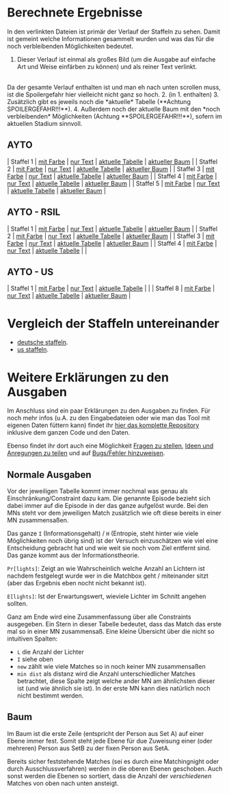 # Berechnete Ergebnisse

In den verlinkten Dateien ist primär der Verlauf der Staffeln zu sehen. Damit
ist gemeint welche Informationen gesammelt wurden und was das für die noch
verbleibenden Möglichkeiten bedeutet.

1. Dieser Verlauf ist einmal als großes Bild (um die Ausgabe auf einfache Art und
Weise einfärben zu können) und als reiner Text verlinkt.
<br>
Da der gesamte Verlauf enthalten ist und man eh nach unten scrollen muss, ist die
Spoilergefahr hier vielleicht nicht ganz so hoch.
2. (in 1. enthalten)
3. Zusätzlich gibt es jeweils noch die *aktuelle* Tabelle (**Achtung SPOILERGEFAHR!!!**).
4. Außerdem noch der aktuelle Baum mit den *noch verbleibenden* Möglichkeiten (Achtung
**SPOILERGEFAHR!!!**), sofern im aktuellen Stadium sinnvoll.

## AYTO

| Staffel 1 | [mit Farbe](data/de01/de01.col.png) | [nur Text](data/de01/de01.txt) | [aktuelle Tabelle](data/de01/de01_tab.png) | [aktueller Baum](data/de01/de01.pdf) |
| Staffel 2 | [mit Farbe](data/de02/de02.col.png) | [nur Text](data/de02/de02.txt) | [aktuelle Tabelle](data/de02/de02_tab.png) | [aktueller Baum](data/de02/de02.pdf) |
| Staffel 3 | [mit Farbe](data/de03/de03.col.png) | [nur Text](data/de03/de03.txt) | [aktuelle Tabelle](data/de03/de03_tab.png) | [aktueller Baum](data/de03/de03.pdf) |
| Staffel 4 | [mit Farbe](data/de04/de04.col.png) | [nur Text](data/de04/de04.txt) | [aktuelle Tabelle](data/de04/de04_tab.png) | [aktueller Baum](data/de04/de04.pdf) |
| Staffel 5 | [mit Farbe](data/de05/de05.col.png) | [nur Text](data/de05/de05.txt) | [aktuelle Tabelle](data/de05/de05_tab.png) | [aktueller Baum](data/de05/de05.pdf) |

## AYTO - RSIL

| Staffel 1 | [mit Farbe](data/de01r/de01r.col.png) | [nur Text](data/de01r/de01r.txt) | [aktuelle Tabelle](data/de01r/de01r_tab.png) | [aktueller Baum](data/de01r/de01r.pdf) |
| Staffel 2 | [mit Farbe](data/de02r/de02r.col.png) | [nur Text](data/de02r/de02r.txt) | [aktuelle Tabelle](data/de02r/de02r_tab.png) | [aktueller Baum](data/de02r/de02r.pdf) |
| Staffel 3 | [mit Farbe](data/de03r/de03r.col.png) | [nur Text](data/de03r/de03r.txt) | [aktuelle Tabelle](data/de03r/de03r_tab.png) | [aktueller Baum](data/de03r/de03r.pdf) |
| Staffel 4 | [mit Farbe](data/de04r/de04r.col.png) | [nur Text](data/de04r/de04r.txt) | [aktuelle Tabelle](data/de04r/de04r_tab.png) | |

## AYTO - US

| Staffel 1 | [mit Farbe](data/us01/us01.col.png) | [nur Text](data/us01/us01.txt) | [aktuelle Tabelle](data/us01/us01_tab.png) | |
| Staffel 8 | [mit Farbe](data/us08/us08.col.png) | [nur Text](data/us08/us08.txt) | [aktuelle Tabelle](data/us08/us08_tab.png) | [aktueller Baum](data/us08/us08.pdf) |

# Vergleich der Staffeln untereinander

- [deutsche staffeln](stats_de.html).
- [us staffeln](stats_us.html).

# Weitere Erklärungen zu den Ausgaben

Im Anschluss sind ein paar Erklärungen zu den Ausgaben zu finden. Für noch mehr
infos (u.A. zu den Eingabedateien oder wie man das Tool mit eigenen Daten
füttern kann) findet ihr [hier das komplette Repository](https://github.com/atticus-sullivan/sim-ayto)
inklusive dem ganzen Code und den Daten.

Ebenso findet ihr dort auch eine Möglichkeit
[Fragen zu stellen](https://github.com/atticus-sullivan/sim-ayto/discussions/categories/q-a),
[Ideen und Anregungen zu teilen](https://github.com/atticus-sullivan/sim-ayto/discussions/categories/ideas)
und auf
[Bugs/Fehler hinzuweisen](https://github.com/atticus-sullivan/sim-ayto/issues).

## Normale Ausgaben
Vor der jeweiligen Tabelle kommt immer nochmal was genau als Einschränkung/Constraint dazu kam. Die genannte Episode bezieht sich dabei immer auf die Episode in der das ganze aufgelöst wurde. Bei den MNs steht vor dem jeweiligen Match zusätzlich wie oft diese bereits in einer MN zusammensaßen.

Das ganze `I` (Informationsgehalt) / `H` (Entropie, steht hinter wie viele Möglichkeiten noch übrig sind) ist der Versuch einzuschätzen wie viel eine Entscheidung gebracht hat und wie weit sie noch vom Ziel entfernt sind. Das ganze kommt aus der Informationstheorie.

`Pr[lights]`: Zeigt an wie Wahrscheinlich welche Anzahl an Lichtern ist nachdem festgelegt wurde wer in die Matchbox geht / miteinander sitzt (aber das Ergebnis eben nocht nicht bekannt ist).

`E[lights]`: Ist der Erwartungswert, wieviele Lichter im Schnitt angehen sollten.

Ganz am Ende wird eine Zusammenfassung über alle Constraints ausgegeben. Ein Stern in dieser Tabelle bedeutet, dass das Match das erste mal so in einer MN zusammensaß. Eine kleine Übersicht über die nicht so intuitiven Spalten:
- `L` die Anzahl der Lichter
- `I` siehe oben
- `new` zählt wie viele Matches so in noch keiner MN zusammensaßen
- `min dist` als distanz wird die Anzahl unterschiedlicher Matches betrachtet, diese Spalte zeigt welche ander MN am ähnlichsten dieser ist (und wie ähnlich sie ist). In der erste MN kann dies natürlich noch nicht bestimmt werden.

## Baum
Im Baum ist die erste Zeile (entspricht der Person aus Set A) auf einer Ebene
immer fest. Somit steht jede Ebene für due Zuweisung einer (oder mehreren)
Person aus SetB zu der fixen Person aus SetA.

Bereits sicher feststehende Matches (sei es durch eine Matchingnight oder durch
Ausschlussverfahren) werden in die oberen Ebenen geschoben. Auch sonst werden
die Ebenen so sortiert, dass die Anzahl der *verschiedenen* Matches von oben
nach unten ansteigt.
